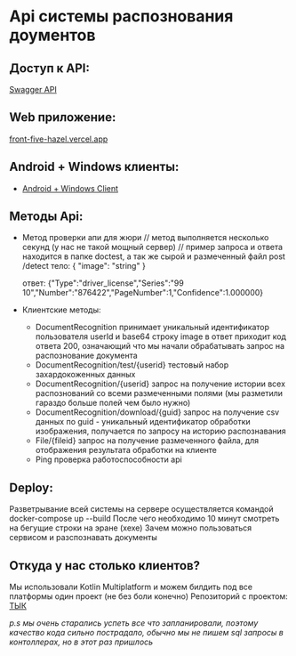 # Api системы распознования доументов 

## Доступ к API:
[Swagger API](https://techtitans.duckdns.org/swagger/index.html)

## Web приложение:
[front-five-hazel.vercel.app](https://front-five-hazel.vercel.app)

## Android + Windows клиенты:
- [Android + Windows Client](https://drive.google.com/drive/folders/1n3aFUJC0G83rMJVG0gK-ftJ1rlzcVFtK)

## Методы Api:
- Метод проверки апи для жюри 
  // метод выполняется несколько секунд (у нас не такой мощный сервер)
  // пример запроса и ответа находится в папке doctest, а так же сырой и размеченный файл 
 post /detect
 тело:
  {  "image": "string" }

  ответ:
  {"Type":"driver_license","Series":"99 10","Number":"876422","PageNumber":1,"Confidence":1.000000}
- Клиентские методы:
  - DocumentRecognition
  принимает уникальный идентификатор пользователя userId и base64 строку image 
  в ответ приходит код ответа 200, означающий что мы начали обрабатывать запрос на распознование документа
  - DocumentRecognition/test/{userid}
   тестовый набор захардокоженных данных
  - DocumentRecognition/{userid}
   запрос на получение истории всех распознований со всеми размеченными полями (мы разметили гараздо больше полей чем было нужно)
  - DocumentRecognition/download/{guid}
   запрос на получение csv данных по guid - уникальный идентификатор обработки изображения, получается по запросу на историю распознавания
  - File/{fileid}
    запрос на получение размеченного файла, для отображения результата обработки на клиенте 
  - Ping
    проверка работоспособности api 

## Deploy:
Разветрывание всей системы на сервере осуществляется командой 
docker-compose up --build
После чего необходимо 10 минут смотреть на бегущие строки на эране (хехе)
Зачем можно пользоваться сервисом и разспознавать документы 

## Откуда у нас столько клиентов?
Мы использовали Kotlin Multiplatform и можем билдить под все платформы один проект (не без боли конечно)
Репозиторий с проектом:
[ТЫК](https://github.com/niksahn/GagarinHack)

*p.s*
*мы очень старались успеть все что запланировали, поэтому качество кода сильно пострадало, обычно мы не пишем sql запросы в контоллерах, но в этот раз пришлось*
